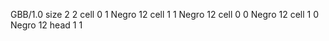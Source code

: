 <gs-board without-header> GBB/1.0
size 2 2
cell 0 1 Negro 12 
cell 1 1 Negro 12 
cell 0 0 Negro 12 
cell 1 0 Negro 12 
head 1 1 </gs-board>